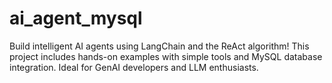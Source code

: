 # ai_agent_mysql
 Build intelligent AI agents using LangChain and the ReAct algorithm! This project includes hands-on examples with simple tools and MySQL database integration. Ideal for GenAI developers and LLM enthusiasts.
